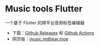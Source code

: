# Music tools Flutter
一个基于 Flutter 的跨平台音频标签编辑器

- 下载：[Github Releases](https://github.com/MCredbear/music_tools_flutter/releases) 和 [Github Actions](https://github.com/MCredbear/music_tools_flutter/actions)
- 网页版：[music.redbear.moe](https://music.redbear.moe)
